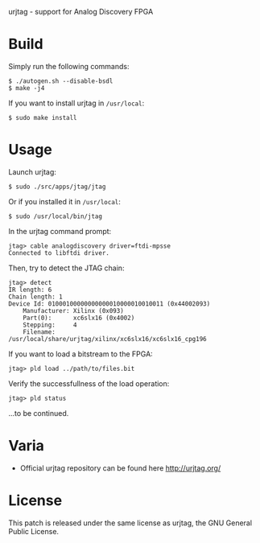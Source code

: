 urjtag - support for Analog Discovery FPGA

Build
=====

Simply run the following commands:

    $ ./autogen.sh --disable-bsdl
    $ make -j4

If you want to install urjtag in `/usr/local`:

    $ sudo make install

Usage
=====

Launch urjtag:

    $ sudo ./src/apps/jtag/jtag

Or if you installed it in `/usr/local`:

    $ sudo /usr/local/bin/jtag

In the urjtag command prompt:

    jtag> cable analogdiscovery driver=ftdi-mpsse
    Connected to libftdi driver.

Then, try to detect the JTAG chain:

    jtag> detect
    IR length: 6
    Chain length: 1
    Device Id: 01000100000000000010000010010011 (0x44002093)
        Manufacturer: Xilinx (0x093)
        Part(0):      xc6slx16 (0x4002)
        Stepping:     4
        Filename:     /usr/local/share/urjtag/xilinx/xc6slx16/xc6slx16_cpg196

If you want to load a bitstream to the FPGA:

    jtag> pld load ../path/to/files.bit

Verify the successfullness of the load operation:

    jtag> pld status

...to be continued.

Varia
=====

 * Official urjtag repository can be found here http://urjtag.org/

License
=======

This patch is released under the same license as urjtag, the GNU General Public License.

